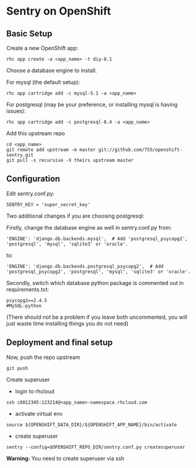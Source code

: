 Sentry on OpenShift
===================

Basic Setup
-----------

Create a new OpenShift app:

```
rhc app create -a <app_name> -t diy-0.1
```

Choose a database engine to install.

For mysql (the default setup):

```
rhc app cartridge add -c mysql-5.1 -a <app_name>
```

For postgresql (may be your preference, or installing mysql is having issues):

```
rhc app cartridge add -c postgresql-8.4 -a <app_name>
```

Add this upstream repo

```
cd <app_name>
git remote add upstream -m master git://github.com/755/openshift-sentry.git
git pull -s recursive -X theirs upstream master
```

Configuration
-------------

Edit sentry.conf.py:
```
SENTRY_KEY = 'super_secret_key'
```

Two additional changes if you are choosing postgresql:

Firstly, change the database engine as well in sentry.conf.py from:
```
'ENGINE': 'django.db.backends.mysql',  # Add 'postgresql_psycopg2', 'postgresql', 'mysql', 'sqlite3' or 'oracle'.
```
to:
```
'ENGINE': 'django.db.backends.postgresql_psycopg2',  # Add 'postgresql_psycopg2', 'postgresql', 'mysql', 'sqlite3' or 'oracle'.
```

Secondly, switch which database python package is commented out in requirements.txt:
```
psycopg2==2.4.5
#MySQL-python
```
(There should not be a problem if you leave both uncommented, you will just waste time installing things you do not need)

Deployment and final setup
--------------------------

Now, push the repo upstream

```
git push
```

Create superuser
* login to rhcloud
```
ssh c8812345:123214@<app_name>-namespace.rhcloud.com
```

* activate virtual env
```
source ${OPENSHIFT_DATA_DIR}/${OPENSHIFT_APP_NAME}/bin/activate
```

* create superuser
```
sentry --config=$OPENSHIFT_REPO_DIR/sentry.conf.py createsuperuser
```



**Warning:**
You need to create superuser via ssh

